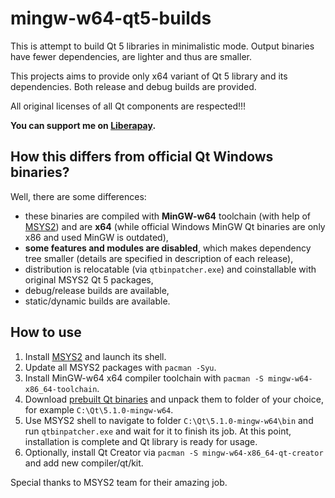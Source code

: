 # mingw-w64-qt5-builds
This is attempt to build Qt 5 libraries in minimalistic mode. Output binaries have fewer dependencies, are lighter and thus are smaller.

This projects aims to provide only x64 variant of Qt 5 library and its dependencies. Both release and debug builds are provided.

All original licenses of all Qt components are respected!!!

**You can support me on [Liberapay](https://liberapay.com/martinrotter).**

## How this differs from official Qt Windows binaries?
Well, there are some differences:

* these binaries are compiled with **MinGW-w64** toolchain (with help of [MSYS2](http://www.msys2.org/)) and are **x64** (while official Windows MinGW Qt binaries are only x86 and used MinGW is outdated),
* **some features and modules are disabled**, which makes dependency tree smaller (details are specified in description of each release),
* distribution is relocatable (via `qtbinpatcher.exe`) and coinstallable with original MSYS2 Qt 5 packages,
* debug/release builds are available,
* static/dynamic builds are available.

## How to use
1. Install [MSYS2](http://www.msys2.org/) and launch its shell.
1. Update all MSYS2 packages with `pacman -Syu`.
1. Install MinGW-w64 x64 compiler toolchain with `pacman -S mingw-w64-x86_64-toolchain`. 
1. Download [prebuilt Qt binaries](https://github.com/martinrotter/mingw-w64-qt5-builds/releases) and unpack them to folder of your choice, for example `C:\Qt\5.1.0-mingw-w64`.
1. Use MSYS2 shell to navigate to folder `C:\Qt\5.1.0-mingw-w64\bin` and run `qtbinpatcher.exe` and wait for it to finish its job. At this point, installation is complete and Qt library is ready for usage.
1. Optionally, install Qt Creator via `pacman -S mingw-w64-x86_64-qt-creator` and add new compiler/qt/kit.

Special thanks to MSYS2 team for their amazing job.